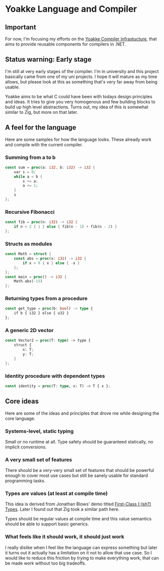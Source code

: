# Yoakke Language and Compiler

## Important

For now, I'm focusing my efforts on the [Yoakke Compiler Infrastucture](https://github.com/LanguageDev/Yoakke), that aims to provide reusable components for compilers in .NET.

## Status warning: Early stage

I'm still at very early stages of the compiler. I'm in university and this project basically came from one of my uni projects. I hope it will mature as my time allows, but please look at this as something that's very far away from being usable.

Yoakke aims to be what C could have been with todays design principles and ideas. It tries to give you very homogenous and few building blocks to build up high level abstractions. Turns out, my idea of this is somewhat similar to Zig, but more on that later.

## A feel for the language

Here are some samples for how the language looks. These already work and compile with the current compiler.

### Summing from a to b

```rs
const sum = proc(a: i32, b: i32) -> i32 {
    var s = 0;
    while a < b {
        s += a;
        a += 1;
    }
    s
};
```

### Recursive Fibonacci

```rs
const fib = proc(n: i32) -> i32 {
    if n < 2 { 1 } else { fib(n - 1) + fib(n - 2) }
};
```

### Structs as modules

```rs
const Math = struct {
    const abs = proc(x: i32) -> i32 {
        if x > 0 { x } else { -x }
    };
};
const main = proc() -> i32 {
    Math.abs(-15)
};
```

### Returning types from a procedure

```rs
const get_type = proc(b: bool) -> type {
    if b { i32 } else { u32 }
};
```

### A generic 2D vector

```rs
const Vector2 = proc(T: type) -> type {
    struct {
        x: T;
        y: T;
    }
};
```

### Identity procedure with dependent types

```rs
const identity = proc(T: type, x: T) -> T { x };
```

## Core ideas

Here are some of the ideas and principles that drove me while designing the core language.

### Systems-level, static typing

Small or no runtime at all. Type safety should be guaranteed statically, no implicit conversions.

### A very small set of features

There should be a very-very small set of features that should be powerful enough to cover most use cases but still be sanely usable for standard programming tasks.

### Types are values (at least at compile time)

This idea is derived from Jonathan Blows' demo titled [First-Class (-Ish?) Types](https://www.youtube.com/watch?v=iVN3LLf4wMg). Later I found out that Zig took a similar path here.

Types should be regular values at compile time and this value semantics should be able to support basic generics.

### What feels like it should work, it should just work

I really dislike when I feel like the language can express something but later it turns out it actually has a limitation on it not to allow that use case. So I would like to reduce this friction by trying to make everything work, that can be made work without too big tradeoffs.
